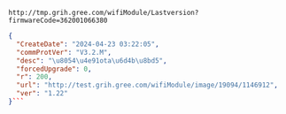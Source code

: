 `http://tmp.grih.gree.com/wifiModule/Lastversion?firmwareCode=362001066380`

```json
{
  "CreateDate": "2024-04-23 03:22:05",
  "commProtVer": "V3.2.M",
  "desc": "\u8054\u4e91ota\u6d4b\u8bd5",
  "forcedUpgrade": 0,
  "r": 200,
  "url": "http://test.grih.gree.com/wifiModule/image/19094/1146912",
  "ver": "1.22"
}```